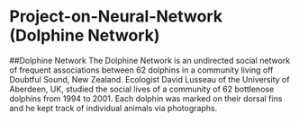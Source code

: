# Project-on-Neural-Network (Dolphine Network)
##Dolphine Network
The Dolphine Network is an undirected social network of frequent associations
between 62 dolphins in a community living off Doubtful Sound, New Zealand.
Ecologist David Lusseau of the University of Aberdeen, UK, studied the
social lives of a community of 62 bottlenose dolphins from 1994 to 2001. Each
dolphin was marked on their dorsal fins and he kept track of individual animals
via photographs.
